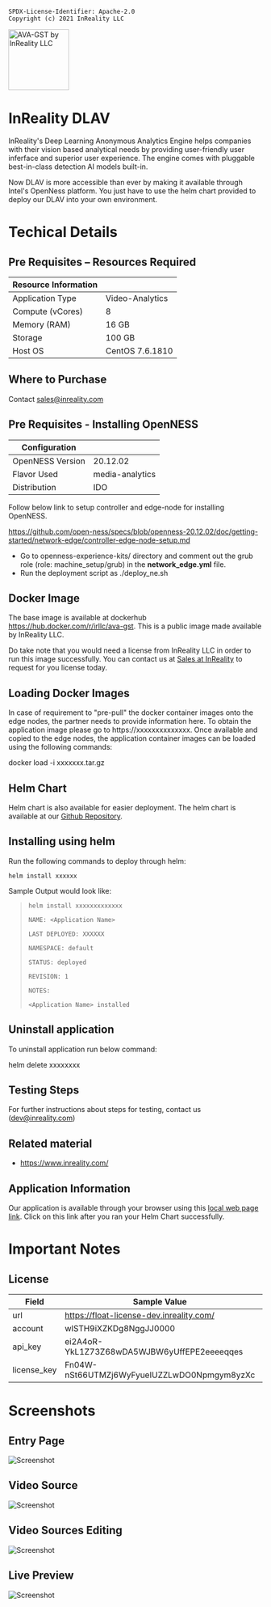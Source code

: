 ```text
SPDX-License-Identifier: Apache-2.0
Copyright (c) 2021 InReality LLC
```
<img src="https://media-exp1.licdn.com/dms/image/C4E0BAQG5Q1SR05amJg/company-logo_200_200/0/1519901343043?e=1639008000&v=beta&t=76nSvaqAh7_T8o4cwAzYvBvE6w095KSFtXo1iTQHB-M" 
     alt="AVA-GST by InReality LLC" width="120">
<h1>InReality DLAV</h1>
<p>
InReality's Deep Learning Anonymous Analytics Engine helps companies with their vision based analytical needs by providing user-friendly user inferface and superior user experience. The engine comes with pluggable best-in-class detection AI models built-in.
</p>
<p>
Now DLAV is more accessible than ever by making it available through Intel's OpenNess platform. You just have to use the helm chart provided to deploy our DLAV into your own environment.
</p>
<h1>Techical Details</h1>

## **Pre Requisites – Resources Required**

| **Resource Information**           |                      |
|------------------------------------|----------------------|
| Application Type                   | Video-Analytics		| 
| Compute  (vCores)                  | 8                    |  
| Memory (RAM)                       | 16 GB                |  
| Storage 				       | 100  GB              |  
| Host OS                            | CentOS 7.6.1810      | 
  
## **Where to Purchase**
Contact sales@inreality.com


## Pre Requisites - Installing OpenNESS
|**Configuration**                   |                       |
|  ----------------------------------|-----------------------|
| OpenNESS Version                   | 20.12.02		         |
| Flavor Used 					     | media-analytics			 |
| Distribution						 | IDO    	     |


Follow below link to setup controller and edge-node for installing OpenNESS.

https://github.com/open-ness/specs/blob/openness-20.12.02/doc/getting-started/network-edge/controller-edge-node-setup.md

* Go to openness-experience-kits/ directory and comment out the grub role (role: machine_setup/grub) in the **network_edge.yml** file.
* Run the deployment script as ./deploy_ne.sh 

<h2>Docker Image</h2>
<p>
The base image is available at dockerhub <a href="https://hub.docker.com/r/irllc/ava-gst">https://hub.docker.com/r/irllc/ava-gst</a>. This is a public image made available by InReality LLC.
</p>
<p>
Do take note that you would need a license from InReality LLC in order to run this image successfully. 
You can contact us at <a href="mailto:sales@inreality.com?">Sales at InReality</a> to request for you license today.
</p>


## Loading Docker Images
In case of requirement to "pre-pull" the docker container images onto the edge nodes, the partner needs to provide information here. 
To obtain the application image please go to
https://xxxxxxxxxxxxxx.
Once available and copied to the edge nodes, the application container images can be loaded using the following commands:

docker load -i xxxxxxx.tar.gz

<h2>Helm Chart</h2>
<P>
Helm chart is also available for easier deployment. The helm chart is available at our <a href="https://github.com/inrealityllc/ava-gst-deploy">Github Repository</a>.
</P>

## Installing <application name> using helm

Run the following commands to deploy  through helm:

`helm install xxxxxx`

 Sample Output would look like:

> `helm install xxxxxxxxxxxxx`
>
> `NAME: <Application Name>`
>
> `LAST DEPLOYED: XXXXXX`
>
> `NAMESPACE: default`
>
> `STATUS: deployed`
>
> `REVISION: 1`
>
> `NOTES:`
>
> `<Application Name> installed`	


## Uninstall <application name> application
To uninstall application run below command:

helm delete xxxxxxxx

## Testing Steps
For further instructions about steps for testing, contact us (dev@inreality.com)

## **Related material**
* https://www.inreality.com/
     
<h2>Application Information</h2>
Our application is available through your browser using this <a href="http://localhost:8080/">local web page link</a>. Click on this link after you ran your Helm Chart successfully.
<br />
<h1>Important Notes</h1>
<h2>License</h2>
  
| Field         | Sample Value                                 | Notes.   |
| ------------- | ----------------------                       | -------  |
| url           | https://float-license-dev.inreality.com/     | Request. |
| account       | wlSTH9iXZKDg8NggJJ0000                       | Request. |
| api_key       | ei2A4oR-YkL1Z73Z68wDA5WJBW6yUffEPE2eeeeqqes  | Request. |
| license_key   | Fn04W-nSt66UTMZj6WyFyueIUZZLwDO0Npmgym8yzXc  | Request. |


<h1>Screenshots</h1>
<h2>Entry Page</h2>

![Screenshot](images/01_entry.png)


<h2>Video Source</h2>

![Screenshot](images/02_video_sources.png)

<h2>Video Sources Editing</h2>

![Screenshot](images/03_video_settings.png)

<h2>Live Preview</h2>

![Screenshot](images/04_live_preview.png)





